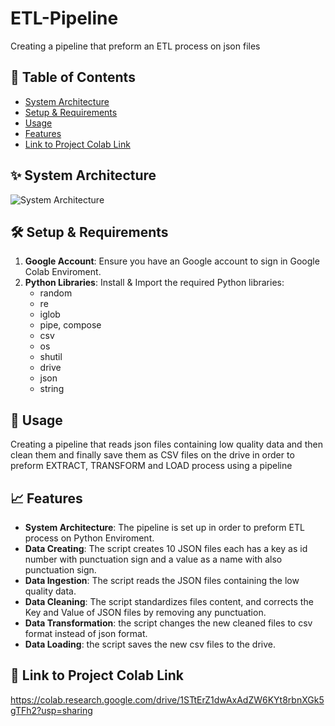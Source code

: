 # ETL-Pipeline
Creating a pipeline that preform an ETL process on json files
## 📝 Table of Contents
- [System Architecture](#-system-architecture)
- [Setup & Requirements](#-setup--requirements)
- [Usage](#-usage)
- [Features](#-features)
- [Link to Project Colab Link](#-link-to-project-colab-link)

## ✨ System Architecture
![System Architecture](System_Architecture/ETL_pipeline.png)

## 🛠 Setup & Requirements
1. **Google Account**: Ensure you have an Google account to sign in Google Colab Enviroment.
2. **Python Libraries**: Install & Import the required Python libraries:
    - random
    - re
    - iglob
    - pipe, compose
    - csv
    - os
    - shutil
    - drive
    - json
    - string

## 🚀 Usage
Creating a pipeline that reads json files containing low quality data and then clean them and finally save them as CSV files on the drive in order to preform EXTRACT, TRANSFORM and LOAD process using a pipeline

## 📈 Features
- **System Architecture**: The pipeline is set up in order to preform ETL process on Python Enviroment.
- **Data Creating**: The script creates 10 JSON files each has a key as id number with punctuation sign and a value as a name with also punctuation sign.
- **Data Ingestion**: The script reads the JSON files containing the low quality data.
- **Data Cleaning**: The script standardizes files content, and corrects the Key and Value of JSON files by removing any punctuation.
- **Data Transformation**: the script changes the new cleaned files to csv format instead of json format.
- **Data Loading**: the script saves the new csv files to the drive.

## 🔗 Link to Project Colab Link
https://colab.research.google.com/drive/1STtErZ1dwAxAdZW6KYt8rbnXGk5gTFh2?usp=sharing
